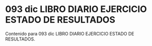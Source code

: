# 093 dic  LIBRO DIARIO EJERCICIO ESTADO DE RESULTADOS

Contenido para 093 dic  LIBRO DIARIO EJERCICIO ESTADO DE RESULTADOS.